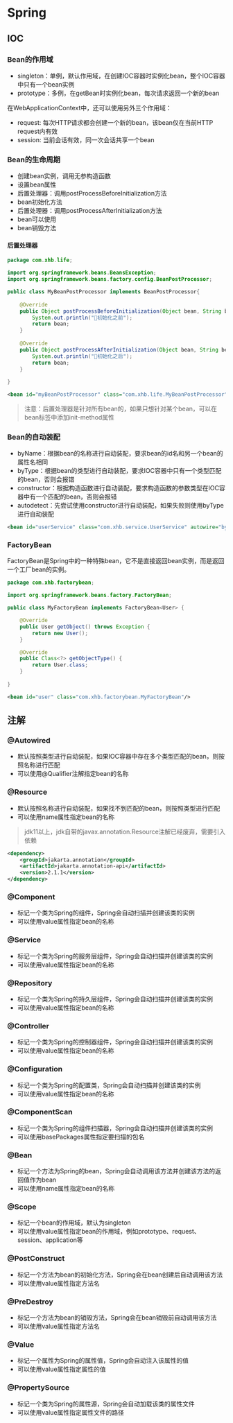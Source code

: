 # Spring

## IOC

### Bean的作用域

- singleton：单例，默认作用域，在创建IOC容器时实例化bean，整个IOC容器中只有一个bean实例
- prototype：多例，在getBean时实例化bean，每次请求返回一个新的bean

在WebApplicationContext中，还可以使用另外三个作用域：

- request: 每次HTTP请求都会创建一个新的bean，该bean仅在当前HTTP request内有效
- session: 当前会话有效，同一次会话共享一个bean

### Bean的生命周期

- 创建bean实例，调用无参构造函数
- 设置bean属性
- 后置处理器：调用postProcessBeforeInitialization方法
- bean初始化方法
- 后置处理器：调用postProcessAfterInitialization方法
- bean可以使用
- bean销毁方法

#### 后置处理器

```java
package com.xhb.life;

import org.springframework.beans.BeansException;
import org.springframework.beans.factory.config.BeanPostProcessor;

public class MyBeanPostProcessor implements BeanPostProcessor{
    
    @Override
    public Object postProcessBeforeInitialization(Object bean, String beanName) throws BeansException {
        System.out.println("🌟初始化之前");
        return bean;
    }
    
    @Override
    public Object postProcessAfterInitialization(Object bean, String beanName) throws BeansException {
        System.out.println("🌟初始化之后");
        return bean;
    }
    
}
```

```xml
<bean id="myBeanPostProcessor" class="com.xhb.life.MyBeanPostProcessor"/>
```

> 注意：后置处理器是针对所有bean的，如果只想针对某个bean，可以在bean标签中添加init-method属性

### Bean的自动装配

- byName：根据bean的名称进行自动装配，要求bean的id名和另一个bean的属性名相同
- byType：根据bean的类型进行自动装配，要求IOC容器中只有一个类型匹配的bean，否则会报错
- constructor：根据构造函数进行自动装配，要求构造函数的参数类型在IOC容器中有一个匹配的bean，否则会报错
- autodetect：先尝试使用constructor进行自动装配，如果失败则使用byType进行自动装配

```xml
<bean id="userService" class="com.xhb.service.UserService" autowire="byName"/>
```

### FactoryBean

FactoryBean是Spring中的一种特殊bean，它不是直接返回bean实例，而是返回一个工厂bean的实例。

```java
package com.xhb.factorybean;

import org.springframework.beans.factory.FactoryBean;

public class MyFactoryBean implements FactoryBean<User> {

    @Override
    public User getObject() throws Exception {
        return new User();
    }

    @Override
    public Class<?> getObjectType() {
        return User.class;
    }
    
}
```

```xml
<bean id="user" class="com.xhb.factorybean.MyFactoryBean"/>
```

## 注解

### @Autowired

- 默认按照类型进行自动装配，如果IOC容器中存在多个类型匹配的bean，则按照名称进行匹配
- 可以使用@Qualifier注解指定bean的名称

### @Resource

- 默认按照名称进行自动装配，如果找不到匹配的bean，则按照类型进行匹配
- 可以使用name属性指定bean的名称

> jdk11以上，jdk自带的javax.annotation.Resource注解已经废弃，需要引入依赖
```xml
<dependency>
    <groupId>jakarta.annotation</groupId>
    <artifactId>jakarta.annotation-api</artifactId>
    <version>2.1.1</version>
</dependency>
```

### @Component

- 标记一个类为Spring的组件，Spring会自动扫描并创建该类的实例
- 可以使用value属性指定bean的名称

### @Service

- 标记一个类为Spring的服务层组件，Spring会自动扫描并创建该类的实例
- 可以使用value属性指定bean的名称

### @Repository

- 标记一个类为Spring的持久层组件，Spring会自动扫描并创建该类的实例
- 可以使用value属性指定bean的名称

### @Controller

- 标记一个类为Spring的控制器组件，Spring会自动扫描并创建该类的实例
- 可以使用value属性指定bean的名称

### @Configuration

- 标记一个类为Spring的配置类，Spring会自动扫描并创建该类的实例
- 可以使用value属性指定bean的名称

### @ComponentScan

- 标记一个类为Spring的组件扫描器，Spring会自动扫描并创建该类的实例
- 可以使用basePackages属性指定要扫描的包名

### @Bean

- 标记一个方法为Spring的bean，Spring会自动调用该方法并创建该方法的返回值作为bean
- 可以使用name属性指定bean的名称

### @Scope

- 标记一个bean的作用域，默认为singleton
- 可以使用value属性指定bean的作用域，例如prototype、request、session、application等

### @PostConstruct

- 标记一个方法为bean的初始化方法，Spring会在bean创建后自动调用该方法
- 可以使用value属性指定方法名

### @PreDestroy

- 标记一个方法为bean的销毁方法，Spring会在bean销毁前自动调用该方法
- 可以使用value属性指定方法名

### @Value

- 标记一个属性为Spring的属性值，Spring会自动注入该属性的值
- 可以使用value属性指定属性的值

### @PropertySource

- 标记一个类为Spring的属性源，Spring会自动加载该类的属性文件
- 可以使用value属性指定属性文件的路径
